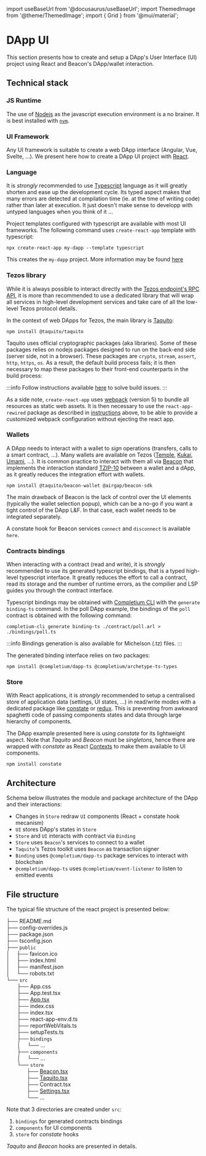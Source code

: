 import useBaseUrl from '@docusaurus/useBaseUrl';
import ThemedImage from '@theme/ThemedImage';
import { Grid } from '@mui/material';

# DApp UI

This section presents how to create and setup a DApp's User Interface (UI) project using React and Beacon's DApp/wallet interaction.

## Technical stack

### JS Runtime

The use of [Nodejs](https://nodejs.org/en/) as the javascript execution environment is a no brainer. It is best installed with [`nvm`](https://github.com/nvm-sh/nvm).

### UI Framework

Any UI framework is suitable to create a web DApp interface (Angular, Vue, Svelte, ...). We present here how to create a DApp UI project with [React](https://reactjs.org/).

### Language

It is *strongly* recommended to use [Typescript](https://www.typescriptlang.org/) language as it will greatly shorten and ease up the development cycle. Its typed aspect makes that many errors are detected at compilation time (ie. at the time of writing code) rather than later at execution. It just doesn't make sense to developp with untyped languages when you think of it ...

Project templates configured with typescript are available with most UI frameworks. The following command uses `create-react-app` template with typescript:

```
npx create-react-app my-dapp --template typescript
```

This creates the `my-dapp` project. More information may be found [here](https://create-react-app.dev/docs/adding-typescript/)

### Tezos library

While it is always possible to interact directly with the [Tezos endpoint's RPC API](https://tezos.gitlab.io/active/rpc.html), it is more than recommended to use a dedicated library that will wrap all services in high-level development services and take care of all the low-level Tezos protocol details.

In the context of web DApps for Tezos, the main library is [Taquito](https://tezostaquito.io/):

```
npm install @taquito/taquito
```

Taquito uses official cryptographic packages (aka libraries). Some of these packages relies on nodejs packages designed to run on the back-end side (server side, not in a browser). These packages are `crypto`, `stream`, `assert`, `http`, `https`, `os`. As a result, the default build process fails; it is then necessary to map these packages to their front-end counterparts in the build process:

:::info
Follow instructions available [here](https://web3auth.io/docs/troubleshooting/webpack-issues) to solve build issues.
:::

As a side note, `create-react-app` uses [webpack](https://webpack.js.org/) (version 5) to bundle all resources as static web assets. It is then necessary to use the `react-app-rewired` package as described in [instructions](https://web3auth.io/docs/troubleshooting/webpack-issues) above, to be able to provide a customized webpack configuration without ejecting the react app.

### Wallets

A DApp needs to interact with a wallet to *sign* operations (transfers, calls to a smart contract, ...). Many wallets are available on Tezos ([Temple](https://templewallet.com/download/), [Kukai](https://wallet.kukai.app), [Umami](https://umamiwallet.com/), ...). It is common practice to interact with them all via [Beacon](https://docs.walletbeacon.io/) that implements the interaction standard [TZIP-10](https://tzip.tezosagora.org/proposal/tzip-10/) between a wallet and a dApp, as it greatly reduces the integration effort with wallets.

```
npm install @taquito/beacon-wallet @airgap/beacon-sdk
```

The main drawback of Beacon is the lack of control over the UI elements (typically the wallet selection popup), which can be a no-go if you want a tight control of the DApp L&F. In that case, each wallet needs to be integrated separately.

A constate hook for Beacon services `connect` and `disconnect` is available `here`.

### Contracts bindings

When interacting with a contract (read and write), it is *strongly* recommended to use its generated typescript bindings, that is a typed high-level typescript interface. It greatly reduces the effort to call a contract, read its storage and the number of runtime errors, as the compilier and LSP guides you through the contract interface.

Typescript bindings may be obtained with [Completium CLI](https://completium.com/docs/cli) with the `generate binding-ts` command. In the poll DApp example, the bindings of the `poll` contract is obtained with the following command:

```
completium-cli generate binding-ts ./contract/poll.arl > ./bindings/poll.ts
```

:::info
Bindings generation is also available for Michelson (.tz) files.
:::

The generated binding interface relies on two packages:
```
npm install @completium/dapp-ts @completium/archetype-ts-types
```

### Store

With React applications, it is *strongly* recommended to setup a centralised store of application data (settings, UI states, ...) in read/write modes with a dedicated package like [constate](https://www.npmjs.com/package/constate) or [redux](https://react-redux.js.org/). This is preventing from awkward spaghetti code of passing components states and data through large hierarchy of components.

The DApp example presented here is using *constate* for its lightweight aspect. Note that *Taquito* and *Beacon* must be *singletons*, hence there are wrapped with *constate* as React [Contexts](https://reactjs.org/docs/context.html) to make them available to UI components.

```
npm install constate
```

## Architecture

Schema below illustrates the module and package architecture of the DApp and their interactions:

<Grid container>
<Grid md={1} xs={0} />
<Grid item md={7} xs={12}>
<ThemedImage
  alt="Buld DApp"
  width="100%"
  sources={{
    light: useBaseUrl('img/tutorial/dapp/dapp-light.svg'),
    dark: useBaseUrl('img/tutorial/dapp/dapp-dark.svg'),
  }}
/>
</Grid>
</Grid>

* Changes in `Store` redraw `UI` components (React + constate hook mecanism)
* `UI` stores DApp's states in `Store`
* `Store` and `UI` interacts with contract via `Binding`
* `Store` uses `Beacon`'s services to connect to a wallet
* `Taquito`'s Tezos toolkit uses `Beacon` as transaction signer
* `Binding` uses `@completium/dapp-ts` package services to interact with blockchain
* `@completium/dapp-ts` uses `@completium/event-listener` to listen to emitted events

## File structure

The typical file structure of the react project is presented below:

<div style={{ lineHeight : '20px', fontFamily: 'Roboto Mono' }}>

├── README.md<br/>
├── config-overrides.js<br/>
├── package.json<br/>
├── tsconfig.json<br/>
├── `public`<br/>
│   &ensp;&ensp;├── favicon.ico<br/>
│   &ensp;&ensp;├── index.html<br/>
│   &ensp;&ensp;├── manifest.json<br/>
│   &ensp;&ensp;└── robots.txt<br/>
└── `src`<br/>
    &ensp;&ensp;&ensp;&ensp;├── App.css<br/>
    &ensp;&ensp;&ensp;&ensp;├── App.test.tsx<br/>
    &ensp;&ensp;&ensp;&ensp;├── [App.tsx](/docs/dapps/project/app)<br/>
    &ensp;&ensp;&ensp;&ensp;├── index.css<br/>
    &ensp;&ensp;&ensp;&ensp;├── index.tsx<br/>
    &ensp;&ensp;&ensp;&ensp;├── react-app-env.d.ts<br/>
    &ensp;&ensp;&ensp;&ensp;├── reportWebVitals.ts<br/>
    &ensp;&ensp;&ensp;&ensp;├── setupTests.ts<br/>
    &ensp;&ensp;&ensp;&ensp;├── `bindings`<br/>
    &ensp;&ensp;&ensp;&ensp;│   &ensp;&ensp;└── ...<br/>
    &ensp;&ensp;&ensp;&ensp;├── `components`<br/>
    &ensp;&ensp;&ensp;&ensp;│   &ensp;&ensp;└── ...<br/>
    &ensp;&ensp;&ensp;&ensp;└── `store`<br/>
    &ensp;&ensp;&ensp;&ensp;    &ensp;&ensp;&ensp;├── [Beacon.tsx](/docs/dapps/project/beacon)<br/>
    &ensp;&ensp;&ensp;&ensp;    &ensp;&ensp;&ensp;├── [Taquito.tsx](/docs/dapps/project/taquito)<br/>
    &ensp;&ensp;&ensp;&ensp;    &ensp;&ensp;&ensp;├── Contract.tsx<br/>
    &ensp;&ensp;&ensp;&ensp;    &ensp;&ensp;&ensp;├── [Settings.tsx](/docs/dapps/project/settings)<br/>
    &ensp;&ensp;&ensp;&ensp;    &ensp;&ensp;&ensp;└── ...<br/>

</div>

Note that 3 directories are created under `src`:
1. `bindings` for generated contracts bindings
2. `components` for UI components
3. `store` for *constate* hooks

*Taquito* and *Beacon* hooks are presented in details.

